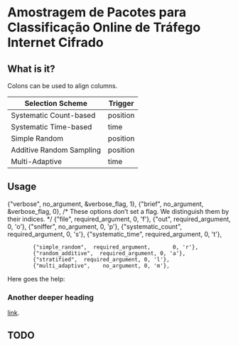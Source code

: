 Amostragem de Pacotes para Classificação Online de Tráfego Internet Cifrado
=======

What is it?
-----------


Colons can be used to align columns.

| Selection Scheme         | Trigger  |
| ------------------------ | -------- |
| Systematic Count-based   | position |
| Systematic Time-based    | time     |
| Simple Random            | position |
| Additive Random Sampling | position |
| Multi-Adaptive           | time     |


Usage
-----------


{"verbose", no_argument,       &verbose_flag, 1},
            {"brief",   no_argument,       &verbose_flag, 0},
            /* These options don’t set a flag.
             We distinguish them by their indices. */
            {"file",  required_argument, 0, 'f'},
            {"out",  required_argument, 0, 'o'},
            {"sniffer",     no_argument, 0, 'p'},
            {"systematic_count",     required_argument,       0, 's'},
            {"systematic_time",     required_argument,       0, 't'},

            {"simple_random",  required_argument,       0, 'r'},
            {"random_additive",  required_argument, 0, 'a'},
            {"stratified",  required_argument, 0, 'l'},
            {"multi_adaptive",    no_argument, 0, 'm'},

Here goes the help:
### Another deeper heading
[link](http://download_trace_usado_nos_teste.com).

TODO
-----------